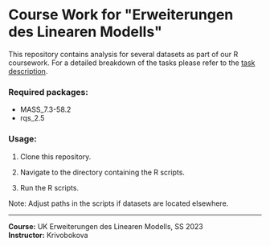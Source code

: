 Course Work for "Erweiterungen des Linearen Modells"
===========================

This repository contains analysis for several datasets as part of our R coursework. For a detailed breakdown of the tasks please refer to the [task description](./Homework1ELM.pdf).


### Required packages:

* MASS_7.3-58.2
* rqs_2.5

### Usage:

1. Clone this repository.

2. Navigate to the directory containing the R scripts.

3. Run the R scripts.

Note: Adjust paths in the scripts if datasets are located elsewhere.

---

**Course:** UK Erweiterungen des Linearen Modells, SS 2023  
**Instructor:** Krivobokova